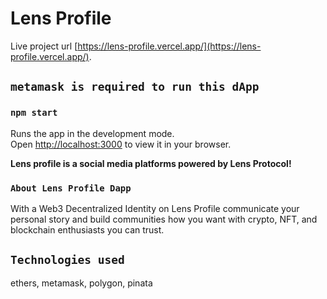 # Lens Profile 

Live project url [https://lens-profile.vercel.app/](https://lens-profile.vercel.app/).

## `metamask is required to run this dApp`
### `npm start`

Runs the app in the development mode.\
Open [http://localhost:3000](http://localhost:3000) to view it in your browser.


**Lens profile is a social media platforms powered by Lens Protocol!**

### `About Lens Profile Dapp`

With a Web3 Decentralized Identity on Lens Profile communicate your personal story and build communities how you want with crypto, NFT, and blockchain enthusiasts you can trust.


## `Technologies used`

ethers, metamask, polygon, pinata


